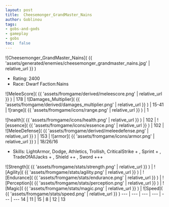 ```yaml
---
layout: post
title:  Cheesemonger_GrandMaster_Nains
author: Goblinou
tags:
- gobs-and-gods
- gameplay
- gobs
toc:  false
---
```


![Cheesemonger_GrandMaster_Nains]( {{ 'assets/generated/enemies/cheesemonger_grandmaster_nains.jpg' | relative_url }} )
- Rating: 2400
- Race: Dwarf  Faction:Nains

![MeleeScore]( {{ 'assets/fromgame/derived/meleescore.png' | relative_url }} ) | 178 | ![Damages_Multiplier]( {{ 'assets/fromgame/derived/damages_multiplier.png' | relative_url }} ) | 15-41 | ![range]( {{ 'assets/fromgame/icons/range.png' | relative_url }} ) | 1


![health]( {{ 'assets/fromgame/icons/health.png' | relative_url }} ) | 102 | ![essence]( {{ 'assets/fromgame/icons/essence.png' | relative_url }} ) | 102 | ![MeleeDefense]( {{ 'assets/fromgame/derived/meleedefense.png' | relative_url }} ) | 153 | ![armor]( {{ 'assets/fromgame/icons/armor.png' | relative_url }} ) | 18/26/16

* Skills: LightArmor, Dodge, Athletics, Trollish, CriticalStrike + , Sprint + , TradeOfAllJacks + , Shield ++ , Sword +++ 

![Strength]( {{ 'assets/fromgame/stats/strength.png' | relative_url }} ) | ![Agility]( {{ 'assets/fromgame/stats/agility.png' | relative_url }} ) | ![Endurance]( {{ 'assets/fromgame/stats/endurance.png' | relative_url }} ) | ![Perception]( {{ 'assets/fromgame/stats/perception.png' | relative_url }} ) | ![Magic]( {{ 'assets/fromgame/stats/magic.png' | relative_url }} ) | ![Speed]( {{ 'assets/fromgame/stats/speed.png' | relative_url }} )
--- | --- | --- | --- | --- | ---
14 | 11 | 15 | 8 | 12 | 13
